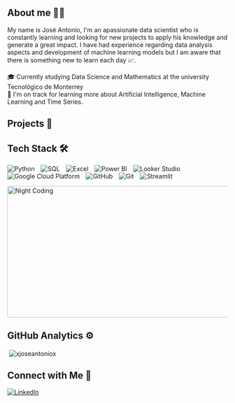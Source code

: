 ## About me 🧑‍💻
My name is José Antonio, I'm an apassionate data scientist who is constantly learning and looking for new projects to apply his knowledge and generate a great impact. I have had experience regarding data analysis aspects and development of machine learning models but I am aware that there is something new to learn each day 📈.

🎓  Currently studying Data Science and Mathematics at the university Tecnológico de Monterrey  
🌱  I'm on track for learning more about Artificial Intelligence, Machine Learning and Time Series.

## Projects 💼

## Tech Stack 🛠

<p align="left">
  <img src="https://img.shields.io/badge/-Python-3776AB?logo=python&logoColor=white&style=flat" alt="Python" style="margin-right: 10px;"/>
  <img src="https://img.shields.io/badge/-SQL-003B57?logo=sql&logoColor=white&style=flat" alt="SQL" style="margin-right: 10px;"/>
  <img src="https://img.shields.io/badge/-Excel-217346?logo=microsoft-excel&logoColor=white&style=flat" alt="Excel" style="margin-right: 10px;"/>
  <img src="https://img.shields.io/badge/-Power%20BI-F2C811?logo=power-bi&logoColor=white&style=flat" alt="Power BI" style="margin-right: 10px;"/>
  <img src="https://img.shields.io/badge/-Looker%20Studio-4285F4?logo=looker&logoColor=white&style=flat" alt="Looker Studio" style="margin-right: 10px;"/>
  <img src="https://img.shields.io/badge/-GCP-4285F4?logo=google-cloud&logoColor=white&style=flat" alt="Google Cloud Platform" style="margin-right: 10px;"/>
  <img src="https://img.shields.io/badge/-GitHub-181717?logo=github&logoColor=white&style=flat" alt="GitHub" style="margin-right: 10px;"/>
  <img src="https://img.shields.io/badge/-Git-F05032?logo=git&logoColor=white&style=flat" alt="Git" style="margin-right: 10px;"/>
  <img src="https://img.shields.io/badge/-Streamlit-FF4B4B?logo=streamlit&logoColor=white&style=flat" alt="Streamlit" style="margin-right: 10px;"/>
</p>

<p align="left">
  <img alt="Night Coding" src="https://github.com/user-attachments/assets/c3cdddb3-e00a-4011-86b7-523ce56e5ce5" width="600" height="300">
</p>

## GitHub Analytics ⚙️

<p>&nbsp;<img align="center" src="https://github-readme-stats.vercel.app/api?username=xjoseantoniox&show_icons=true&locale=en" alt="xjoseantoniox" /></p>

## Connect with Me 🤝

[![LinkedIn](https://img.shields.io/badge/-Jose%20Antonio-0077B5?logo=linkedin&logoColor=white&style=flat)](www.linkedin.com/in/torres-vil4)
